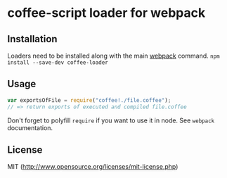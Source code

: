 # coffee-script loader for webpack

## Installation
Loaders need to be installed along with the main [webpack](http://webpack.github.io/docs/installation.html) command.
`npm install --save-dev coffee-loader`

## Usage

``` javascript
var exportsOfFile = require("coffee!./file.coffee");
// => return exports of executed and compiled file.coffee
```

Don't forget to polyfill `require` if you want to use it in node.
See `webpack` documentation.

## License

MIT (http://www.opensource.org/licenses/mit-license.php)
